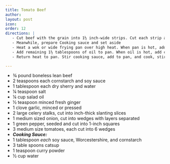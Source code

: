 ```yaml
---
title: Tomato Beef
author:
layout: post
icon:
order: 12
directions: |
   - Cut beef with the grain into 1½ inch-wide strips. Cut each strip across the grain into ⅛-inch-thin slating slices. In a small bowl combine cornstarch, soy, sherry, water, and salt. Add beef, stirring to coat; then stir in 1½ teaspoons of the oil and let stand for 15 minutes.
   - Meanwhile, prepare Cooking sauce and set aside
   - Heat a wok or wide frying pan over high heat. When pan is hot, add 2 tablespoons of the oil. When oil is hot, add ginger and garlic and stir once. Add beef mixture and cook, stirring, until meat is browned on outside but still pink inside (~1½ minutes); remove from pan and set aside.
   - Add remaining 1½ tablespoons of oil to pan. When oil is hot, add celery and onion; cook, stirring, for 1 minute. Add green pepper and continue cooking and stirring for 1 more minute, adding a few drops of water if needed. Add tomatoes and cook stirring, for 1 more minute.
   - Return heat to pan. Stir cooking sauce, add to pan, and cook, stirring until sauce boils and thickens. Serve on steamed rice.

---
```


<ul>
	<li>¾ pound boneless lean beef</li>
	<li>2 teaspoons each cornstarch and soy sauce</li>
	<li>1 tablespoon each dry sherry and water</li>
	<li>¼ teaspoon salt</li>
	<li>¼ cup salad oil</li>
	<li>½ teaspoon minced fresh ginger</li>
	<li>1 clove garlic, minced or pressed</li>
	<li>2 large celery stalks, cut into inch-thick slanting slices</li>
	<li>1 medium sized onion, cut into wedges with layers separated</li>
	<li>1 green pepper, seeded and cut into 1-inch squares</li>
	<li>3 medium size tomatoes, each cut into 6 wedges</li>
    <li> <b> <em> Cooking Sauce: </em> </b>
	<li>1 tablespoon <em>each</em> soy sauce, Worcestershire, and cornstarch</li>
	<li> 3 table spoons catsup</li>
	<li> 1 teaspoon curry powder</li>
	<li>½ cup water</li>
</ul>